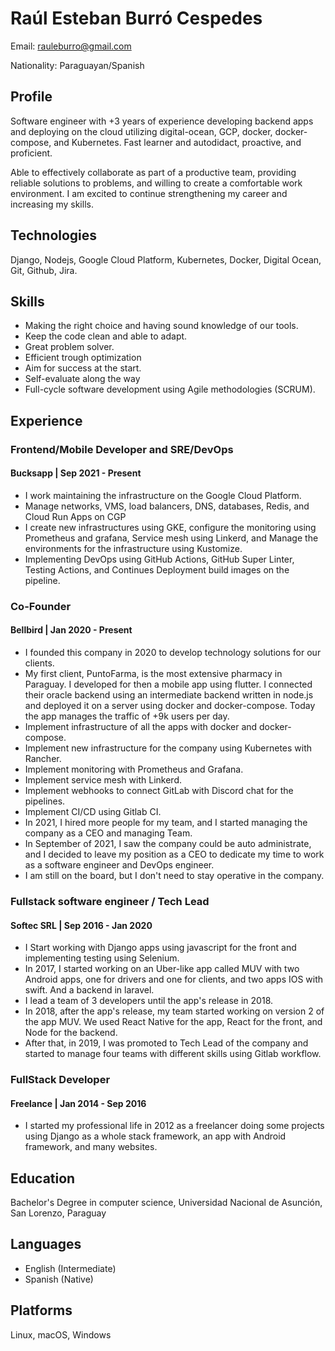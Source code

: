 # Raúl Esteban Burró Cespedes

Email: rauleburro@gmail.com

Nationality: Paraguayan/Spanish

## Profile

Software engineer with +3 years of experience developing backend apps and deploying on the cloud utilizing digital-ocean, GCP, docker, docker-compose, and Kubernetes. Fast learner and autodidact, proactive, and proficient.

Able to effectively collaborate as part of a productive team, providing reliable solutions to problems, and willing to create a comfortable work environment. I am excited to continue strengthening my career and increasing my skills.

## Technologies

Django, Nodejs, Google Cloud Platform, Kubernetes, Docker, Digital Ocean, Git, Github, Jira.

## Skills

- Making the right choice and having sound knowledge of our tools.
- Keep the code clean and able to adapt.
- Great problem solver.
- Efficient trough optimization
- Aim for success at the start.
- Self-evaluate along the way
- Full-cycle software development using Agile methodologies (SCRUM).

## Experience

### Frontend/Mobile Developer and SRE/DevOps

#### Bucksapp | Sep 2021 - Present

- I work maintaining the infrastructure on the Google Cloud Platform.
- Manage networks, VMS, load balancers, DNS, databases, Redis, and Cloud Run Apps on CGP
- I create new infrastructures using GKE, configure the monitoring using Prometheus and grafana, Service mesh using Linkerd, and Manage the environments for the infrastructure using Kustomize.
- Implementing DevOps using GitHub Actions, GitHub Super Linter, Testing Actions, and Continues Deployment build images on the pipeline.

### Co-Founder

#### Bellbird | Jan 2020 - Present

- I founded this company in 2020 to develop technology solutions for our clients.
- My first client, PuntoFarma, is the most extensive pharmacy in Paraguay. I developed for then a mobile app using flutter. I connected their oracle backend using an intermediate backend written in node.js and deployed it on a server using docker and docker-compose. Today the app manages the traffic of +9k users per day.
- Implement infrastructure of all the apps with docker and docker-compose.
- Implement new infrastructure for the company using Kubernetes with Rancher.
- Implement monitoring with Prometheus and Grafana.
- Implement service mesh with Linkerd.
- Implement webhooks to connect GitLab with Discord chat for the pipelines.
- Implement CI/CD using Gitlab CI.
- In 2021, I hired more people for my team, and I started managing the company as a CEO and managing Team.
- In September of 2021, I saw the company could be auto administrate, and I decided to leave my position as a CEO to dedicate my time to work as a software engineer and DevOps engineer.
- I am still on the board, but I don't need to stay operative in the company.

### Fullstack software engineer / Tech Lead

#### Softec SRL | Sep 2016 - Jan 2020

- I Start working with Django apps using javascript for the front and implementing testing using Selenium.
- In 2017, I started working on an Uber-like app called MUV with two Android apps, one for drivers and one for clients, and two apps IOS with swift. And a backend in laravel.
- I lead a team of 3 developers until the app's release in 2018.
- In 2018, after the app's release, my team started working on version 2 of the app MUV. We used React Native for the app, React for the front, and Node for the backend.
- After that, in 2019, I was promoted to Tech Lead of the company and started to manage four teams with different skills using Gitlab workflow.

### FullStack Developer

#### Freelance | Jan 2014 - Sep 2016

- I started my professional life in 2012 as a freelancer doing some projects using Django as a whole stack framework, an app with Android framework, and many websites.

## Education

Bachelor's Degree in computer science, Universidad Nacional de Asunción, San Lorenzo, Paraguay

## Languages

- English (Intermediate)
- Spanish (Native)

## Platforms

Linux, macOS, Windows
